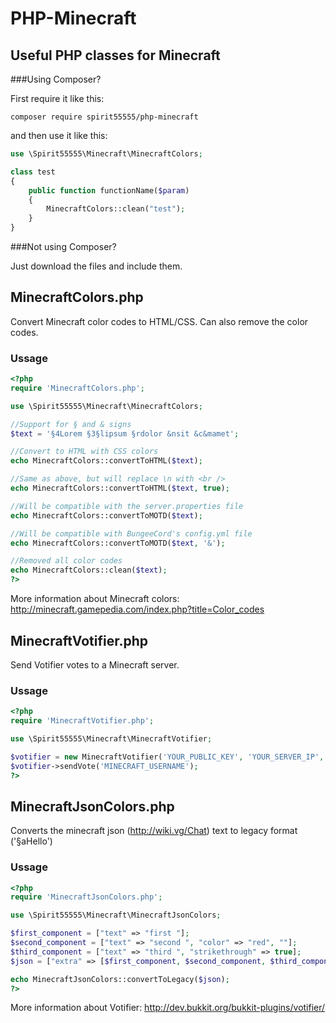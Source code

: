 # PHP-Minecraft
## Useful PHP classes for Minecraft

###Using Composer?

First require it like this:
```
composer require spirit55555/php-minecraft
```

and then use it like this:
```php
use \Spirit55555\Minecraft\MinecraftColors;

class test
{
    public function functionName($param)
    {
        MinecraftColors::clean("test");
    }
}
```

###Not using Composer?

Just download the files and include them.

## MinecraftColors.php

Convert Minecraft color codes to HTML/CSS. Can also remove the color codes.

### Ussage

```php
<?php
require 'MinecraftColors.php';

use \Spirit55555\Minecraft\MinecraftColors;

//Support for § and & signs
$text = '§4Lorem §3§lipsum §rdolor &nsit &c&mamet';

//Convert to HTML with CSS colors
echo MinecraftColors::convertToHTML($text);

//Same as above, but will replace \n with <br />
echo MinecraftColors::convertToHTML($text, true);

//Will be compatible with the server.properties file
echo MinecraftColors::convertToMOTD($text);

//Will be compatible with BungeeCord's config.yml file
echo MinecraftColors::convertToMOTD($text, '&');

//Removed all color codes
echo MinecraftColors::clean($text);
?>
```

More information about Minecraft colors: http://minecraft.gamepedia.com/index.php?title=Color_codes

## MinecraftVotifier.php

Send Votifier votes to a Minecraft server.

### Ussage

```php
<?php
require 'MinecraftVotifier.php';

use \Spirit55555\Minecraft\MinecraftVotifier;

$votifier = new MinecraftVotifier('YOUR_PUBLIC_KEY', 'YOUR_SERVER_IP', 'YOUR_VOTIFIER_PORT', 'YOUR_SERVICE_NAME');
$votifier->sendVote('MINECRAFT_USERNAME');
?>
```

## MinecraftJsonColors.php

Converts the minecraft json (http://wiki.vg/Chat) text to legacy format ('§aHello')

### Ussage

```php
<?php
require 'MinecraftJsonColors.php';

use \Spirit55555\Minecraft\MinecraftJsonColors;

$first_component = ["text" => "first "];
$second_component = ["text" => "second ", "color" => "red", ""];
$third_component = ["text" => "third ", "strikethrough" => true];
$json = ["extra" => [$first_component, $second_component, $third_component]];

echo MinecraftJsonColors::convertToLegacy($json);
?>
```

More information about Votifier: http://dev.bukkit.org/bukkit-plugins/votifier/
